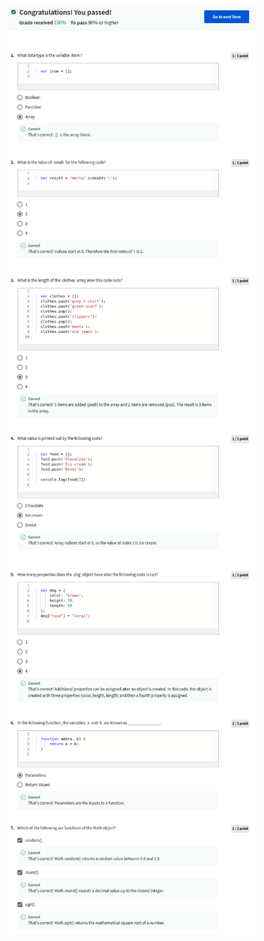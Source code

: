 ![](/C2-Programming-with-Javascript/week2/practice-quiz-arrays-objects-and-functions/ss1.png)
<br>
![](/C2-Programming-with-Javascript/week2/practice-quiz-arrays-objects-and-functions/ss2.png)
![](/C2-Programming-with-Javascript/week2/practice-quiz-arrays-objects-and-functions/ss3.png)
![](/C2-Programming-with-Javascript/week2/practice-quiz-arrays-objects-and-functions/ss4.png)
